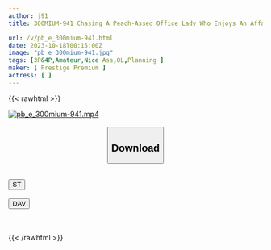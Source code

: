 ```yaml
---
author: j91
title: 300MIUM-941 Chasing A Peach-Assed Office Lady Who Enjoys An Affair In The Office And Attacking Her During A Secret Hotel Meeting! ! ! Pleasure Falls In Nuchadoro 3P Affair Sex With Actor! ! ! Software Development Company Office Staff, Mr. Shiraishi, 1st Year At The Company (Kanna Shiraishi)

url: /v/pb_e_300mium-941.html
date: 2023-10-18T00:15:00Z
image: "pb_e_300mium-941.jpg"
tags: [3P&4P,Amateur,Nice Ass,OL,Planning ]
maker: [ Prestige Premium ]
actress: [ ]
---
```



{{< rawhtml >}}

<div class="video" data-videoid="r9rAZdvB3DubQam">
    <a href="javascript:;">
        <img src="https://my.j91.asia/v/pb_e_300mium-941.jpg" width="WIDTH" height="HEIGHT" alt="pb_e_300mium-941.mp4" loading="lazy">
    </a>
</div>

<script type="text/javascript" src="https://j91.asia/asset/on-demand-st.js"></script>

<br>
  <link rel="stylesheet" href="https://j91.asia/asset/bs5.css">
  
  <center>
  <button class="btn btn-primary" type="button" data-bs-toggle="collapse" data-bs-target=".multi-collapse" aria-expanded="false" aria-controls="multiCollapseExample1 multiCollapseExample2"><h2>Download</h2></button></center>
</p>
<div class="row">
  <div class="col">
    <div class="collapse multi-collapse" id="multiCollapseExample1">
      <div class="card card-body">
	      	      <br>
<div class="buttons">  
<a href="https://streamtape.to/v/r9rAZdvB3DubQam"><button class="btn-hover color-3"><i class="fa fa-download"></i> ST</button></a></div>
    </div>
  </div>
</div>
  <div class="col">
    <div class="collapse multi-collapse" id="multiCollapseExample2">
      <div class="card card-body">
	      <br>
<div class="buttons">
    <a href="https://filelions.online/f/ygfunkru7s2w"><button class="btn-hover color-9"><i class="fa fa-download"></i> DAV</button></a></div>
<br><br>
      </div>
    </div>
  </div>
</div>

{{< /rawhtml >}}
